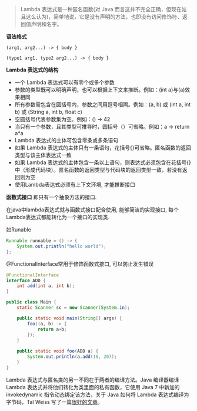 > Lambda 表达式是一种匿名函数(对 Java 而言这并不完全正确，但现在姑且这么认为)，简单地说，它是没有声明的方法，也即没有访问修饰符、返回值声明和名字。

**语法格式**
```
(arg1, arg2...) -> { body }

(type1 arg1, type2 arg2...) -> { body }
```

**Lambda 表达式的结构**

- 一个 Lambda 表达式可以有零个或多个参数
- 参数的类型既可以明确声明，也可以根据上下文来推断。例如：(int a)与(a)效果相同
- 所有参数需包含在圆括号内，参数之间用逗号相隔。例如：(a, b) 或 (int a, int b) 或 (String a, int b, float c)
- 空圆括号代表参数集为空。例如：() -> 42
- 当只有一个参数，且其类型可推导时，圆括号（）可省略。例如：a -> return a*a
- Lambda 表达式的主体可包含零条或多条语句
- 如果 Lambda 表达式的主体只有一条语句，花括号{}可省略。匿名函数的返回类型与该主体表达式一致
- 如果 Lambda 表达式的主体包含一条以上语句，则表达式必须包含在花括号{}中（形成代码块）。匿名函数的返回类型与代码块的返回类型一致，若没有返回则为空
- 使用Lambda表达式必须有上下文环境, 才能推断接口

**函数式接口**
即只有一个抽象方法的接口.

在java中lambda表达式就与函数式接口配合使用, 能够简洁的实现接口, 每个Lambda表达式都能转化为一个接口的实现类.

如Runable
```java
Runnable runnable = () -> {
    System.out.println("hello world");
};
```

@FunctionalInterface常用于修饰函数式接口, 可以防止发生错误
```java
@FunctionalInterface
interface ADD {
    int add(int a, int b);
}

public class Main {
    static Scanner sc = new Scanner(System.in);

    public static void main(String[] args) {
        foo((a, b) -> {
            return a+b;
        });
    }
    
    public static void foo(ADD a) {
        System.out.println(a.add(10, 20));
    }
}
```

Lambda 表达式与匿名类的另一不同在于两者的编译方法。Java 编译器编译 Lambda 表达式并将他们转化为类里面的私有函数，它使用 Java 7 中新加的 invokedynamic 指令动态绑定该方法，关于 Java 如何将 Lambda 表达式编译为字节码，Tal Weiss 写了一篇[很好的文章](https://blog.overops.com/compiling-Lambda-expressions-scala-vs-java-8/)。